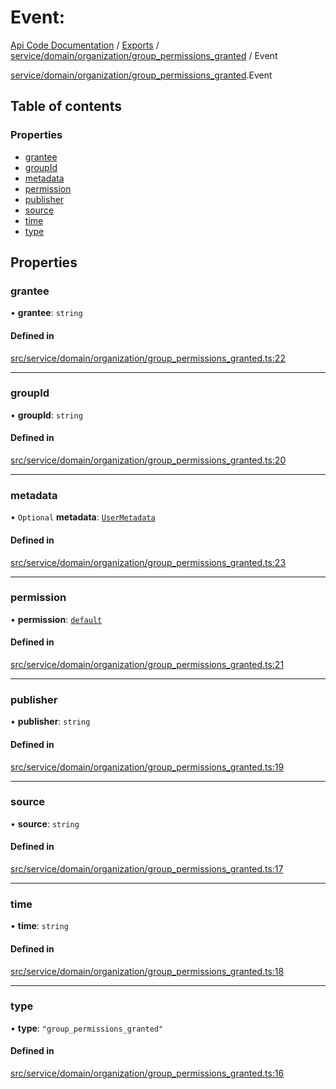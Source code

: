 # Event: 
 
[Api Code Documentation](../README.md) / [Exports](../modules.md) / [service/domain/organization/group\_permissions\_granted](../modules/service_domain_organization_group_permissions_granted.md) / Event

[service/domain/organization/group\_permissions\_granted](../modules/service_domain_organization_group_permissions_granted.md).Event

## Table of contents

### Properties

- [grantee](service_domain_organization_group_permissions_granted.Event.md#grantee)
- [groupId](service_domain_organization_group_permissions_granted.Event.md#groupid)
- [metadata](service_domain_organization_group_permissions_granted.Event.md#metadata)
- [permission](service_domain_organization_group_permissions_granted.Event.md#permission)
- [publisher](service_domain_organization_group_permissions_granted.Event.md#publisher)
- [source](service_domain_organization_group_permissions_granted.Event.md#source)
- [time](service_domain_organization_group_permissions_granted.Event.md#time)
- [type](service_domain_organization_group_permissions_granted.Event.md#type)

## Properties

### grantee

• **grantee**: `string`

#### Defined in

[src/service/domain/organization/group_permissions_granted.ts:22](https://github.com/openkfw/TruBudget/blob/e3c318d/api/src/service/domain/organization/group_permissions_granted.ts#L22)

___

### groupId

• **groupId**: `string`

#### Defined in

[src/service/domain/organization/group_permissions_granted.ts:20](https://github.com/openkfw/TruBudget/blob/e3c318d/api/src/service/domain/organization/group_permissions_granted.ts#L20)

___

### metadata

• `Optional` **metadata**: [`UserMetadata`](../modules/service_domain_metadata.md#usermetadata)

#### Defined in

[src/service/domain/organization/group_permissions_granted.ts:23](https://github.com/openkfw/TruBudget/blob/e3c318d/api/src/service/domain/organization/group_permissions_granted.ts#L23)

___

### permission

• **permission**: [`default`](../modules/authz_intents.md#default)

#### Defined in

[src/service/domain/organization/group_permissions_granted.ts:21](https://github.com/openkfw/TruBudget/blob/e3c318d/api/src/service/domain/organization/group_permissions_granted.ts#L21)

___

### publisher

• **publisher**: `string`

#### Defined in

[src/service/domain/organization/group_permissions_granted.ts:19](https://github.com/openkfw/TruBudget/blob/e3c318d/api/src/service/domain/organization/group_permissions_granted.ts#L19)

___

### source

• **source**: `string`

#### Defined in

[src/service/domain/organization/group_permissions_granted.ts:17](https://github.com/openkfw/TruBudget/blob/e3c318d/api/src/service/domain/organization/group_permissions_granted.ts#L17)

___

### time

• **time**: `string`

#### Defined in

[src/service/domain/organization/group_permissions_granted.ts:18](https://github.com/openkfw/TruBudget/blob/e3c318d/api/src/service/domain/organization/group_permissions_granted.ts#L18)

___

### type

• **type**: ``"group_permissions_granted"``

#### Defined in

[src/service/domain/organization/group_permissions_granted.ts:16](https://github.com/openkfw/TruBudget/blob/e3c318d/api/src/service/domain/organization/group_permissions_granted.ts#L16)
